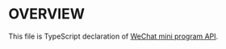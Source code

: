 # OVERVIEW

This file is TypeScript declaration of [WeChat mini program API](https://developers.weixin.qq.com/miniprogram/dev/api/).